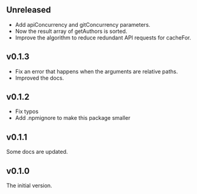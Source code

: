 ## Unreleased

-   Add apiConcurrency and gitConcurrency parameters.
-   Now the result array of getAuthors is sorted.
-   Improve the algorithm to reduce redundant API requests for cacheFor.

## v0.1.3

-   Fix an error that happens when the arguments are relative paths.
-   Improved the docs.

## v0.1.2

-   Fix typos
-   Add .npmignore to make this package smaller

## v0.1.1

Some docs are updated.

## v0.1.0

The initial version.
